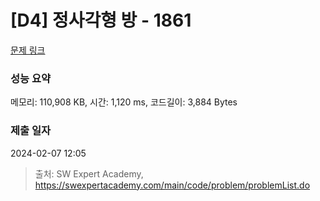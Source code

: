 # [D4] 정사각형 방 - 1861 

[문제 링크](https://swexpertacademy.com/main/code/problem/problemDetail.do?contestProbId=AV5LtJYKDzsDFAXc) 

### 성능 요약

메모리: 110,908 KB, 시간: 1,120 ms, 코드길이: 3,884 Bytes

### 제출 일자

2024-02-07 12:05



> 출처: SW Expert Academy, https://swexpertacademy.com/main/code/problem/problemList.do